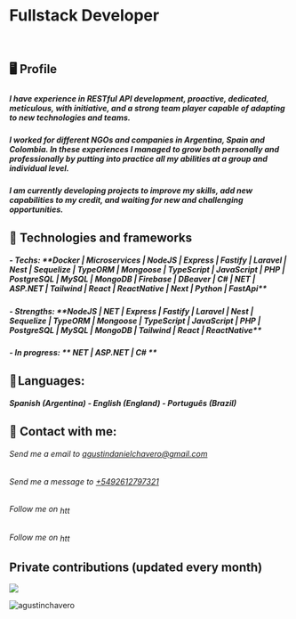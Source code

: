 ﻿# Fullstack Developer
﻿<h2 align="left">🖥️ Profile </h2>
<h5 align="left"></h5>
<h5 align="left">I have experience in RESTful API development, proactive, dedicated, meticulous, with initiative, and a strong team player capable of adapting to new technologies and teams.</h5>
<h5 align="left">I worked for different NGOs and companies in Argentina, Spain and Colombia. In these experiences I managed to grow both personally and professionally by putting into practice all my abilities at a group and individual level.</h5>
<h5 align="left">I am currently developing projects to improve my skills, add new capabilities to my credit, and waiting for new and challenging opportunities.</h5>

<h2 align="left">🧠 Technologies and frameworks</h2>
<h5 align="left"> - Techs: **Docker | Microservices | NodeJS | Express | Fastify | Laravel | Nest | Sequelize | TypeORM | Mongoose | TypeScript | JavaScript | PHP | PostgreSQL | MySQL | MongoDB | Firebase | DBeaver | C# | NET | ASP.NET | Tailwind | React | ReactNative | Next | Python | FastApi** </h5>
<h5 align="left"> - Strengths: **NodeJS | NET | Express | Fastify | Laravel | Nest | Sequelize | TypeORM | Mongoose | TypeScript | JavaScript | PHP | PostgreSQL | MySQL | MongoDB | Tailwind | React | ReactNative** </h5>
<h5 align="left"> - In progress: ** NET | ASP.NET | C# ** </h5>

<h2 align="left">👄 Languages:</h2>
<h5 align="left"> Spanish (Argentina) - English (England) - Português (Brazil) </h5>

<h2 align="left">📱 Contact with me:</h2>
<h6 align="left"> Send me a email to <a href="mailto:agustindanielchavero@gmail.com" target="blank">agustindanielchavero@gmail.com</a></h6>
<h6 align="left"> Send me a message to <a href="https://api.whatsapp.com/send?phone=5492612797321" target="blank">+5492612797321</a></h6>
<h6 align="left"> Follow me on <a href="https://www.linkedin.com/in/agustinchavero/" target="blank"><img align="center" src="https://raw.githubusercontent.com/rahuldkjain/github-profile-readme-generator/master/src/images/icons/Social/linked-in-alt.svg" alt="https://www.linkedin.com/in/agustinchavero/" height="15" width="25" /></a></h6>
<h6 align="left"> Follow me on <a href="https://www.instagram.com/agustinchavero.dev/" target="blank"><img align="center" src="https://raw.githubusercontent.com/rahuldkjain/github-profile-readme-generator/master/src/images/icons/Social/instagram.svg" alt="https://www.instagram.com/agustinchavero.dev/" height="15" width="25" /></a></h6>

<h2 align="left">Private contributions (updated every month)</h2>
<p><img align="center" src="https://github.com/AgustinChavero/AgustinChavero/assets/115723404/a7d80d91-6fed-4140-b8d7-a9a22f720a54" /></p>

<p align="left"> <img src="https://komarev.com/ghpvc/?username=agustinchavero&label=Profile%20views&color=0e75b6&style=flat" alt="agustinchavero" /> </p>
